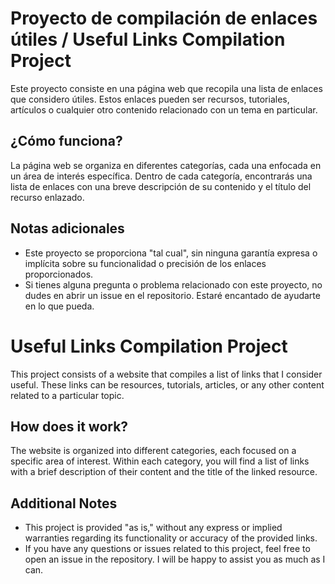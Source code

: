 # Proyecto de compilación de enlaces útiles / Useful Links Compilation Project

Este proyecto consiste en una página web que recopila una lista de enlaces que considero útiles. Estos enlaces pueden ser recursos, tutoriales, artículos o cualquier otro contenido relacionado con un tema en particular.

## ¿Cómo funciona?

La página web se organiza en diferentes categorías, cada una enfocada en un área de interés específica. Dentro de cada categoría, encontrarás una lista de enlaces con una breve descripción de su contenido y el título del recurso enlazado.

## Notas adicionales

- Este proyecto se proporciona "tal cual", sin ninguna garantía expresa o implícita sobre su funcionalidad o precisión de los enlaces proporcionados.
- Si tienes alguna pregunta o problema relacionado con este proyecto, no dudes en abrir un issue en el repositorio. Estaré encantado de ayudarte en lo que pueda.

# Useful Links Compilation Project

This project consists of a website that compiles a list of links that I consider useful. These links can be resources, tutorials, articles, or any other content related to a particular topic.

## How does it work?

The website is organized into different categories, each focused on a specific area of interest. Within each category, you will find a list of links with a brief description of their content and the title of the linked resource.

## Additional Notes

- This project is provided "as is," without any express or implied warranties regarding its functionality or accuracy of the provided links.
- If you have any questions or issues related to this project, feel free to open an issue in the repository. I will be happy to assist you as much as I can.

